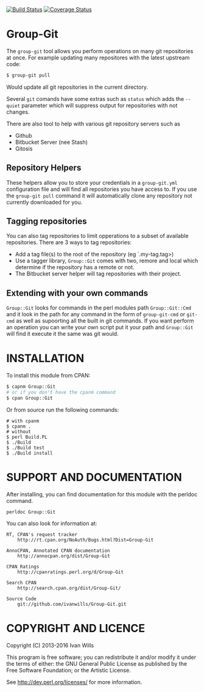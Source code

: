 [![Build Status](https://travis-ci.org/ivanwills/Group-Git.png)](https://travis-ci.org/ivanwills/Group-Git)
[![Coverage Status](https://coveralls.io/repos/ivanwills/Group-Git/badge.svg?branch=master)](https://coveralls.io/r/ivanwills/Group-Git?branch=master)

# Group-Git

The `group-git` tool allows you perform operations on many git
repositories at once. For example updating many repositores with the latest
upstream code:

```bash
$ group-git pull
```

Would update all git repositories in the current directory.

Several `git` comands have some extras such as `status` which adds the
`--quiet` parameter which will suppress output for repositories with not
changes.

There are also tool to help with various git repository servers such as

* Github
* Bitbucket Server (nee Stash)
* Gitosis

## Repository Helpers

These helpers allow you to store your credentials in a `group-git.yml`
configuration file and will find all repositories you have access to. If you
use the `group-git pull` command it will automatically clone any repository
not currently downloaded for you.

## Tagging repositories

You can also tag repositories to limit opperations to a subset of available
repositories. There are 3 ways to tag repositories:

* Add a tag file(s) to the root of the repository (eg `.my-tag.tag>)
* Use a tagger library, `Group::Git` comes with two, remore and local which
determine if the repository has a remote or not.
* The Bitbucket server helper will tag repositories with their project.

## Extending with your own commands

`Group::Git` looks for commands in the perl modules path `Group::Git::Cmd`
and it look in the path for any command in the form of `group-git-cmd` or
`git-cmd` as well as supoorting all the built in git commands. If you want
perform an operation you can write your own script put it your path and
`Group::Git` will find it execute it the same was git would.

# INSTALLATION

To install this module from CPAN:

```bash
$ capnm Group::Git
# or if you don't have the cpanm command
$ cpan Group::Git
```

Or from source run the following commands:

```
# with cpanm
$ cpanm .
# without
$ perl Build.PL
$ ./Build
$ ./Build test
$ ./Build install
```

# SUPPORT AND DOCUMENTATION

After installing, you can find documentation for this module with the
perldoc command.

    perldoc Group::Git

You can also look for information at:

    RT, CPAN's request tracker
        http://rt.cpan.org/NoAuth/Bugs.html?Dist=Group-Git

    AnnoCPAN, Annotated CPAN documentation
        http://annocpan.org/dist/Group-Git

    CPAN Ratings
        http://cpanratings.perl.org/d/Group-Git

    Search CPAN
        http://search.cpan.org/dist/Group-Git/

    Source Code
        git://github.com/ivanwills/Group-Git.git

# COPYRIGHT AND LICENCE

Copyright (C) 2013-2016 Ivan Wills

This program is free software; you can redistribute it and/or modify it
under the terms of either: the GNU General Public License as published
by the Free Software Foundation; or the Artistic License.

See http://dev.perl.org/licenses/ for more information.

